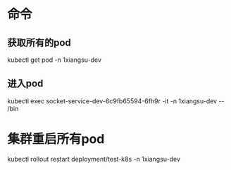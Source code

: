 # 命令

## 获取所有的pod
kubectl get pod -n 1xiangsu-dev

## 进入pod
kubectl exec socket-service-dev-6c9fb65594-6fh9r -it -n 1xiangsu-dev -- /bin

# 集群重启所有pod
kubectl rollout restart deployment/test-k8s -n 1xiangsu-dev
